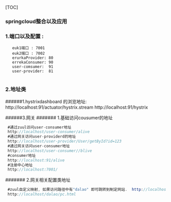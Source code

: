 [TOC]


### springcloud整合以及应用

### 1.端口以及配置 : 

  ```shell
     euk1端口 : 7001
     euk2端口 : 7002
     erurkaProvider: 80
     errekaConsumer: 90
     user-comsumer:  91
     user-provider:  81
     
  ```

###  2.地址类
######1.hystrixdashboard 的浏览地址: 
  http://localhost:91/actuator/hystrix.stream
  http://localhost:91/hystrix
  
 
######3.网关
   ####### 1.基础访问cousumer的地址
  ```java
   #通过zuul访问user-consumer地址
   http://localhost/user-consumer/alive
   #通过网关访问user-providerd的地址
   http://localhost/user-provider/User/getById?id=123
   #通过网关访问user-consumer地址
   http://localhost/user-consumer//blive
   #consumer地址
   http://localhost:91/alive
   #注册中心地址
   http://localhost:7001/
  ```

   ####### 2.网关相关配置类地址
   ```java
    #zuul自定义映射, 如果访问路径中有"dalao" 即可跳转到制定网站.  http://localhost/dalao/pc.html
    http://localhost/dalao/pc.html
    
```
   
  
